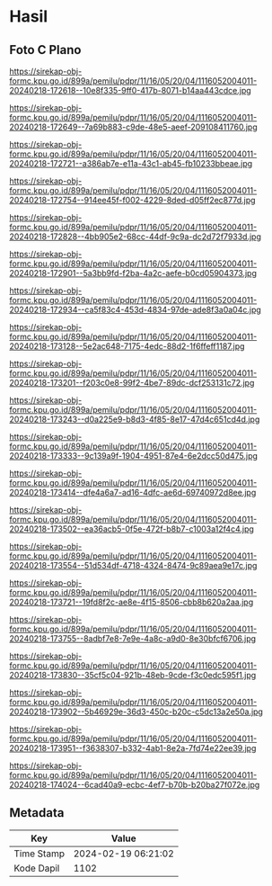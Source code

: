 # Hasil

## Foto C Plano

https://sirekap-obj-formc.kpu.go.id/899a/pemilu/pdpr/11/16/05/20/04/1116052004011-20240218-172618--10e8f335-9ff0-417b-8071-b14aa443cdce.jpg

https://sirekap-obj-formc.kpu.go.id/899a/pemilu/pdpr/11/16/05/20/04/1116052004011-20240218-172649--7a69b883-c9de-48e5-aeef-209108411760.jpg

https://sirekap-obj-formc.kpu.go.id/899a/pemilu/pdpr/11/16/05/20/04/1116052004011-20240218-172721--a386ab7e-e11a-43c1-ab45-fb10233bbeae.jpg

https://sirekap-obj-formc.kpu.go.id/899a/pemilu/pdpr/11/16/05/20/04/1116052004011-20240218-172754--914ee45f-f002-4229-8ded-d05ff2ec877d.jpg

https://sirekap-obj-formc.kpu.go.id/899a/pemilu/pdpr/11/16/05/20/04/1116052004011-20240218-172828--4bb905e2-68cc-44df-9c9a-dc2d72f7933d.jpg

https://sirekap-obj-formc.kpu.go.id/899a/pemilu/pdpr/11/16/05/20/04/1116052004011-20240218-172901--5a3bb9fd-f2ba-4a2c-aefe-b0cd05904373.jpg

https://sirekap-obj-formc.kpu.go.id/899a/pemilu/pdpr/11/16/05/20/04/1116052004011-20240218-172934--ca5f83c4-453d-4834-97de-ade8f3a0a04c.jpg

https://sirekap-obj-formc.kpu.go.id/899a/pemilu/pdpr/11/16/05/20/04/1116052004011-20240218-173128--5e2ac648-7175-4edc-88d2-1f6ffeff1187.jpg

https://sirekap-obj-formc.kpu.go.id/899a/pemilu/pdpr/11/16/05/20/04/1116052004011-20240218-173201--f203c0e8-99f2-4be7-89dc-dcf253131c72.jpg

https://sirekap-obj-formc.kpu.go.id/899a/pemilu/pdpr/11/16/05/20/04/1116052004011-20240218-173243--d0a225e9-b8d3-4f85-8e17-47d4c651cd4d.jpg

https://sirekap-obj-formc.kpu.go.id/899a/pemilu/pdpr/11/16/05/20/04/1116052004011-20240218-173333--9c139a9f-1904-4951-87e4-6e2dcc50d475.jpg

https://sirekap-obj-formc.kpu.go.id/899a/pemilu/pdpr/11/16/05/20/04/1116052004011-20240218-173414--dfe4a6a7-ad16-4dfc-ae6d-69740972d8ee.jpg

https://sirekap-obj-formc.kpu.go.id/899a/pemilu/pdpr/11/16/05/20/04/1116052004011-20240218-173502--ea36acb5-0f5e-472f-b8b7-c1003a12f4c4.jpg

https://sirekap-obj-formc.kpu.go.id/899a/pemilu/pdpr/11/16/05/20/04/1116052004011-20240218-173554--51d534df-4718-4324-8474-9c89aea9e17c.jpg

https://sirekap-obj-formc.kpu.go.id/899a/pemilu/pdpr/11/16/05/20/04/1116052004011-20240218-173721--19fd8f2c-ae8e-4f15-8506-cbb8b620a2aa.jpg

https://sirekap-obj-formc.kpu.go.id/899a/pemilu/pdpr/11/16/05/20/04/1116052004011-20240218-173755--8adbf7e8-7e9e-4a8c-a9d0-8e30bfcf6706.jpg

https://sirekap-obj-formc.kpu.go.id/899a/pemilu/pdpr/11/16/05/20/04/1116052004011-20240218-173830--35cf5c04-921b-48eb-9cde-f3c0edc595f1.jpg

https://sirekap-obj-formc.kpu.go.id/899a/pemilu/pdpr/11/16/05/20/04/1116052004011-20240218-173902--5b46929e-36d3-450c-b20c-c5dc13a2e50a.jpg

https://sirekap-obj-formc.kpu.go.id/899a/pemilu/pdpr/11/16/05/20/04/1116052004011-20240218-173951--f3638307-b332-4ab1-8e2a-7fd74e22ee39.jpg

https://sirekap-obj-formc.kpu.go.id/899a/pemilu/pdpr/11/16/05/20/04/1116052004011-20240218-174024--6cad40a9-ecbc-4ef7-b70b-b20ba27f072e.jpg


## Metadata

| Key        | Value               |
| ---------- | ------------------- |
| Time Stamp | 2024-02-19 06:21:02 |
| Kode Dapil | 1102                |




